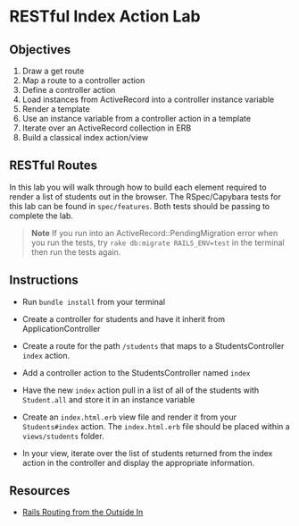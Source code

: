 # RESTful Index Action Lab

## Objectives

1. Draw a get route
2. Map a route to a controller action
3. Define a controller action
4. Load instances from ActiveRecord into a controller instance variable
5. Render a template
6. Use an instance variable from a controller action in a template
7. Iterate over an ActiveRecord collection in ERB
8. Build a classical index action/view

## RESTful Routes

In this lab you will walk through how to build each element required to render a
list of students out in the browser. The RSpec/Capybara tests for this lab can
be found in `spec/features`. Both tests should be passing to complete the lab.

> **Note** If you run into an ActiveRecord::PendingMigration error when you run
> the tests, try `rake db:migrate RAILS_ENV=test` in the terminal then run the
> tests again.

## Instructions

- Run `bundle install` from your terminal

- Create a controller for students and have it inherit from
  ApplicationController
- Create a route for the path `/students` that maps to a StudentsController `index` action.

- Add a controller action to the StudentsController named `index`

- Have the new `index` action pull in a list of all of the students with `Student.all` and store it in an instance variable

- Create an `index.html.erb` view file and render it from your `Students#index` action. The `index.html.erb` file should be placed within a `views/students` folder.

- In your view, iterate over the list of students returned from the index action in the controller and display the appropriate information.

## Resources

- [Rails Routing from the Outside In](http://edgeguides.rubyonrails.org/routing.html)
